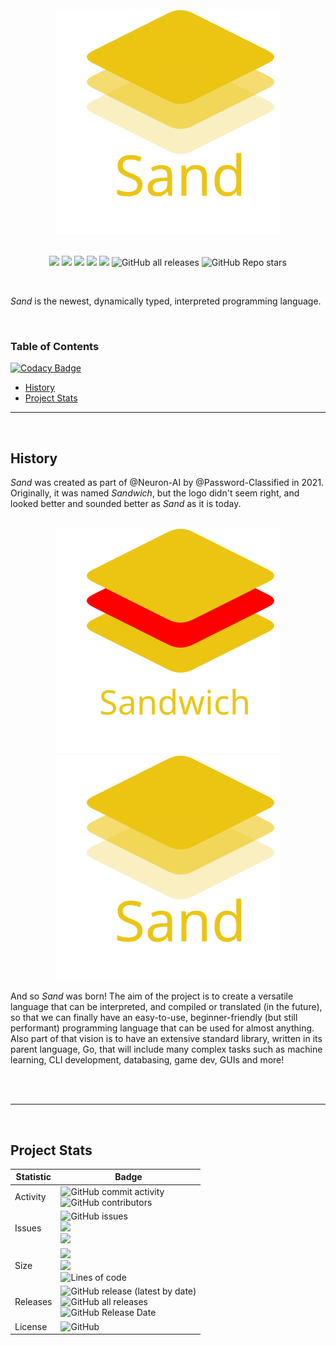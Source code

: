 <div align="center">
  <br/>
  <br/>
  <img alt="Sand logo: 3 rounded squares stacked atop each other." src="./admin/social/icon.svg"/>
</div>

<br/>

<p align="center">
   <img src="https://img.shields.io/badge/build-planning-1dbf1f"/>
  <img src="https://app.codacy.com/project/badge/Grade/f7493b02fab8437e8e5fafeaea478e50"/>
  <img src="https://badges.pufler.dev/created/Neuron-AI/Sand"/>
  <img src="https://badges.pufler.dev/updated/Neuron-AI/Sand"/>
  <img src="https://badges.pufler.dev/visits/Neuron-AI/Sand"/>
   <img alt="GitHub all releases" src="https://img.shields.io/github/downloads/Neuron-AI/Sand/total">
  <img alt="GitHub Repo stars" src="https://img.shields.io/github/stars/Neuron-AI/Sand?style=social">
<p/>
<br/>

_Sand_ is the newest, dynamically typed, interpreted programming language.

<br>

### Table of Contents

[![Codacy Badge](https://api.codacy.com/project/badge/Grade/76f7e0464d1a47ba92de22ef938f9cdd)](https://app.codacy.com/gh/neuron-ai/sand?utm_source=github.com&utm_medium=referral&utm_content=neuron-ai/sand&utm_campaign=Badge_Grade_Settings)

- [History](#history)
- [Project Stats](#project-stats)

---

<br>

## History

_Sand_ was created as part of @Neuron-AI by @Password-Classified in 2021. Originally, it was named _Sandwich_, but the logo didn't seem right, and looked better and sounded better as _Sand_ as it is today.

<br>
<div align="center">
  <img alt="Sandwich (Old Logo)" src="./admin/social/sandwich.svg">
  <img alt="Sand (Current Logo)" src="./admin/social/icon.svg">
</div>

And so _Sand_ was born! The aim of the project is to create a versatile language that can be interpreted, and compiled or translated (in the future), so that we can finally have an easy-to-use, beginner-friendly (but still performant) programming language that can be used for almost anything. Also part of that vision is to have an extensive standard library, written in its parent language, Go, that will include many complex tasks such as machine learning, CLI development, databasing, game dev, GUIs and more!

<br>
<br>

---

<br>

## Project Stats

| Statistic | Badge                                                                                                                                                                                                                                                                                                               |
| --------- | ------------------------------------------------------------------------------------------------------------------------------------------------------------------------------------------------------------------------------------------------------------------------------------------------------------------- |
| Activity  | <img alt="GitHub commit activity" src="https://img.shields.io/github/commit-activity/m/Neuron-AI/Sand"><br/><img alt="GitHub contributors" src="https://img.shields.io/github/contributors/Neuron-AI/Sand">                                                                                                         |
| Issues    | <img alt="GitHub issues" src="https://img.shields.io/github/issues/Neuron-AI/Sand"><br/><img src="https://img.shields.io/github/issues/Neuron-AI/Sand/feature-request.svg"/><br/><img src="https://img.shields.io/github/issues/Neuron-AI/Sand/bug-report.svg"/>                                                    |
| Size      | <img src="https://img.shields.io/github/languages/code-size/Neuron-AI/Sand"/><br/><img src="https://img.shields.io/github/repo-size/Neuron-AI/Sand"/><br/><img alt="Lines of code" src="https://img.shields.io/tokei/lines/github/Neuron-AI/Sand"><br/>                                                             |
| Releases  | <img alt="GitHub release (latest by date)" src="https://img.shields.io/github/v/release/Neuron-AI/Sand"><br/><img alt="GitHub all releases" src="https://img.shields.io/github/downloads/Neuron-AI/Sand/total"><br/><img alt="GitHub Release Date" src="https://img.shields.io/github/release-date/Neuron-AI/Sand"> |
| License   | <img alt="GitHub" src="https://img.shields.io/github/license/Neuron-AI/Sand">                                                                                                                                                                                                                                       |

